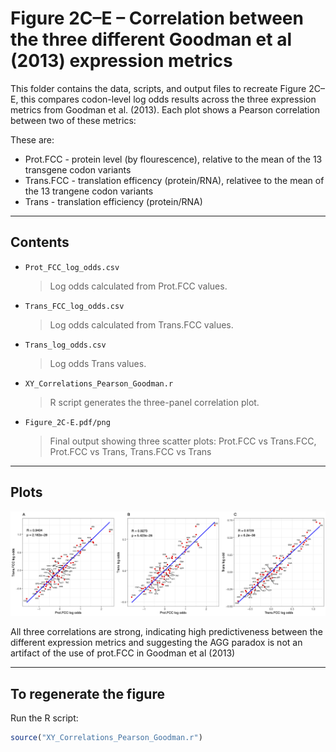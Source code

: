 # Figure 2C–E – Correlation between the three different Goodman et al (2013) expression metrics

This folder contains the data, scripts, and output files to recreate Figure 2C–E, this compares codon-level log odds results across the three expression metrics from Goodman et al. (2013). Each plot shows a Pearson correlation between two of these metrics:

These are:
- Prot.FCC - protein level (by flourescence), relative to the mean of the 13 transgene codon variants
- Trans.FCC - translation efficency (protein/RNA), relativee to the mean of the 13 trangene codon variants 
- Trans - translation efficiency (protein/RNA)
---

## Contents

- `Prot_FCC_log_odds.csv`  
  > Log odds calculated from Prot.FCC values.

- `Trans_FCC_log_odds.csv`  
  > Log odds calculated from Trans.FCC values.

- `Trans_log_odds.csv`  
  > Log odds Trans values.

- `XY_Correlations_Pearson_Goodman.r`  
  > R script generates the three-panel correlation plot.

- `Figure_2C-E.pdf/png`  
  > Final output showing three scatter plots:
    > Prot.FCC vs Trans.FCC,
    > Prot.FCC vs Trans,
    > Trans.FCC vs Trans

---

## Plots

![Figure 1](Figure_2C-E.png)

All three correlations are strong, indicating high predictiveness between the different expression metrics and suggesting the AGG paradox is not an artifact of the use of prot.FCC in Goodman et al (2013)

---

## To regenerate the figure

Run the R script:

```r
source("XY_Correlations_Pearson_Goodman.r")
